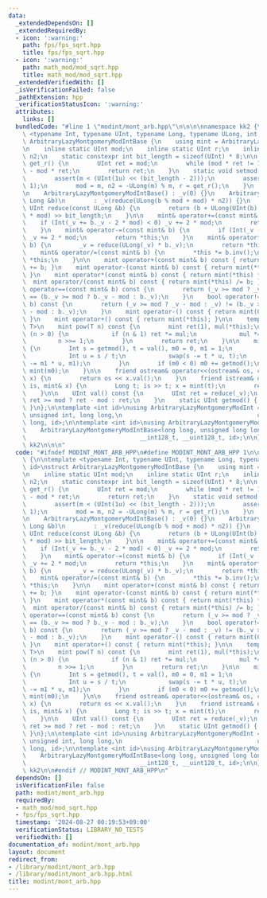 ```yaml
---
data:
  _extendedDependsOn: []
  _extendedRequiredBy:
  - icon: ':warning:'
    path: fps/fps_sqrt.hpp
    title: fps/fps_sqrt.hpp
  - icon: ':warning:'
    path: math_mod/mod_sqrt.hpp
    title: math_mod/mod_sqrt.hpp
  _extendedVerifiedWith: []
  _isVerificationFailed: false
  _pathExtension: hpp
  _verificationStatusIcon: ':warning:'
  attributes:
    links: []
  bundledCode: "#line 1 \"modint/mont_arb.hpp\"\n\n\n\nnamespace kk2 {\n\ntemplate\
    \ <typename Int, typename UInt, typename Long, typename ULong, int id>\nstruct\
    \ ArbitraryLazyMontgomeryModIntBase {\n    using mint = ArbitraryLazyMontgomeryModIntBase;\n\
    \n    inline static UInt mod;\n    inline static UInt r;\n    inline static UInt\
    \ n2;\n    static constexpr int bit_length = sizeof(UInt) * 8;\n\n    static UInt\
    \ get_r() {\n        UInt ret = mod;\n        while (mod * ret != 1) ret *= UInt(2)\
    \ - mod * ret;\n        return ret;\n    }\n    static void setmod(UInt m) {\n\
    \        assert(m < (UInt(1u) << (bit_length - 2)));\n        assert((m & 1) ==\
    \ 1);\n        mod = m, n2 = -ULong(m) % m, r = get_r();\n    }\n    UInt _v;\n\
    \n    ArbitraryLazyMontgomeryModIntBase() : _v(0) {}\n    ArbitraryLazyMontgomeryModIntBase(const\
    \ Long &b)\n        : _v(reduce(ULong(b % mod + mod) * n2)) {}\n    \n    static\
    \ UInt reduce(const ULong &b) {\n        return (b + ULong(UInt(b) * UInt(-r))\
    \ * mod) >> bit_length;\n    }\n\n    mint& operator+=(const mint& b) {\n    \
    \    if (Int(_v += b._v - 2 * mod) < 0) _v += 2 * mod;\n        return *this;\n\
    \    }\n    mint& operator-=(const mint& b) {\n        if (Int(_v -= b._v) < 0)\
    \ _v += 2 * mod;\n        return *this;\n    }\n    mint& operator*=(const mint&\
    \ b) {\n        _v = reduce(ULong(_v) * b._v);\n        return *this;\n    }\n\
    \    mint& operator/=(const mint& b) {\n        *this *= b.inv();\n        return\
    \ *this;\n    }\n\n    mint operator+(const mint& b) const { return mint(*this)\
    \ += b; }\n    mint operator-(const mint& b) const { return mint(*this) -= b;\
    \ }\n    mint operator*(const mint& b) const { return mint(*this) *= b; }\n  \
    \  mint operator/(const mint& b) const { return mint(*this) /= b; }\n\n    bool\
    \ operator==(const mint& b) const {\n        return (_v >= mod ? _v - mod : _v)\
    \ == (b._v >= mod ? b._v - mod : b._v);\n    }\n    bool operator!=(const mint&\
    \ b) const {\n        return (_v >= mod ? _v - mod : _v) != (b._v >= mod ? b._v\
    \ - mod : b._v);\n    }\n    mint operator-() const { return mint(0) - mint(*this);\
    \ }\n    mint operator+() const { return mint(*this); }\n\n    template <class\
    \ T>\n    mint pow(T n) const {\n        mint ret(1), mul(*this);\n        while\
    \ (n > 0) {\n            if (n & 1) ret *= mul;\n            mul *= mul;\n   \
    \         n >>= 1;\n        }\n        return ret;\n    }\n\n    mint inv() const\
    \ {\n        Int s = getmod(), t = val(), m0 = 0, m1 = 1;\n        while (t) {\n\
    \            Int u = s / t;\n            swap(s -= t * u, t);\n            swap(m0\
    \ -= m1 * u, m1);\n        }\n        if (m0 < 0) m0 += getmod();\n        return\
    \ mint(m0);\n    }\n\n    friend ostream& operator<<(ostream& os, const mint&\
    \ x) {\n        return os << x.val();\n    }\n    friend istream& operator>>(istream&\
    \ is, mint& x) {\n        Long t; is >> t; x = mint(t);\n        return (is);\n\
    \    }\n\n    UInt val() const {\n        UInt ret = reduce(_v);\n        return\
    \ ret >= mod ? ret - mod : ret;\n    }\n    static UInt getmod() { return mod;\
    \ }\n};\n\ntemplate <int id>\nusing ArbitraryLazyMontgomeryModInt =\n    ArbitraryLazyMontgomeryModIntBase<int,\
    \ unsigned int, long long,\n                                      unsigned long\
    \ long, id>;\n\ntemplate <int id>\nusing ArbitraryLazyMontgomeryModInt64bit =\n\
    \    ArbitraryLazyMontgomeryModIntBase<long long, unsigned long long,\n      \
    \                                __int128_t, __uint128_t, id>;\n\n} // namespace\
    \ kk2\n\n\n"
  code: "#ifndef MODINT_MONT_ARB_HPP\n#define MODINT_MONT_ARB_HPP 1\n\nnamespace kk2\
    \ {\n\ntemplate <typename Int, typename UInt, typename Long, typename ULong, int\
    \ id>\nstruct ArbitraryLazyMontgomeryModIntBase {\n    using mint = ArbitraryLazyMontgomeryModIntBase;\n\
    \n    inline static UInt mod;\n    inline static UInt r;\n    inline static UInt\
    \ n2;\n    static constexpr int bit_length = sizeof(UInt) * 8;\n\n    static UInt\
    \ get_r() {\n        UInt ret = mod;\n        while (mod * ret != 1) ret *= UInt(2)\
    \ - mod * ret;\n        return ret;\n    }\n    static void setmod(UInt m) {\n\
    \        assert(m < (UInt(1u) << (bit_length - 2)));\n        assert((m & 1) ==\
    \ 1);\n        mod = m, n2 = -ULong(m) % m, r = get_r();\n    }\n    UInt _v;\n\
    \n    ArbitraryLazyMontgomeryModIntBase() : _v(0) {}\n    ArbitraryLazyMontgomeryModIntBase(const\
    \ Long &b)\n        : _v(reduce(ULong(b % mod + mod) * n2)) {}\n    \n    static\
    \ UInt reduce(const ULong &b) {\n        return (b + ULong(UInt(b) * UInt(-r))\
    \ * mod) >> bit_length;\n    }\n\n    mint& operator+=(const mint& b) {\n    \
    \    if (Int(_v += b._v - 2 * mod) < 0) _v += 2 * mod;\n        return *this;\n\
    \    }\n    mint& operator-=(const mint& b) {\n        if (Int(_v -= b._v) < 0)\
    \ _v += 2 * mod;\n        return *this;\n    }\n    mint& operator*=(const mint&\
    \ b) {\n        _v = reduce(ULong(_v) * b._v);\n        return *this;\n    }\n\
    \    mint& operator/=(const mint& b) {\n        *this *= b.inv();\n        return\
    \ *this;\n    }\n\n    mint operator+(const mint& b) const { return mint(*this)\
    \ += b; }\n    mint operator-(const mint& b) const { return mint(*this) -= b;\
    \ }\n    mint operator*(const mint& b) const { return mint(*this) *= b; }\n  \
    \  mint operator/(const mint& b) const { return mint(*this) /= b; }\n\n    bool\
    \ operator==(const mint& b) const {\n        return (_v >= mod ? _v - mod : _v)\
    \ == (b._v >= mod ? b._v - mod : b._v);\n    }\n    bool operator!=(const mint&\
    \ b) const {\n        return (_v >= mod ? _v - mod : _v) != (b._v >= mod ? b._v\
    \ - mod : b._v);\n    }\n    mint operator-() const { return mint(0) - mint(*this);\
    \ }\n    mint operator+() const { return mint(*this); }\n\n    template <class\
    \ T>\n    mint pow(T n) const {\n        mint ret(1), mul(*this);\n        while\
    \ (n > 0) {\n            if (n & 1) ret *= mul;\n            mul *= mul;\n   \
    \         n >>= 1;\n        }\n        return ret;\n    }\n\n    mint inv() const\
    \ {\n        Int s = getmod(), t = val(), m0 = 0, m1 = 1;\n        while (t) {\n\
    \            Int u = s / t;\n            swap(s -= t * u, t);\n            swap(m0\
    \ -= m1 * u, m1);\n        }\n        if (m0 < 0) m0 += getmod();\n        return\
    \ mint(m0);\n    }\n\n    friend ostream& operator<<(ostream& os, const mint&\
    \ x) {\n        return os << x.val();\n    }\n    friend istream& operator>>(istream&\
    \ is, mint& x) {\n        Long t; is >> t; x = mint(t);\n        return (is);\n\
    \    }\n\n    UInt val() const {\n        UInt ret = reduce(_v);\n        return\
    \ ret >= mod ? ret - mod : ret;\n    }\n    static UInt getmod() { return mod;\
    \ }\n};\n\ntemplate <int id>\nusing ArbitraryLazyMontgomeryModInt =\n    ArbitraryLazyMontgomeryModIntBase<int,\
    \ unsigned int, long long,\n                                      unsigned long\
    \ long, id>;\n\ntemplate <int id>\nusing ArbitraryLazyMontgomeryModInt64bit =\n\
    \    ArbitraryLazyMontgomeryModIntBase<long long, unsigned long long,\n      \
    \                                __int128_t, __uint128_t, id>;\n\n} // namespace\
    \ kk2\n\n#endif // MODINT_MONT_ARB_HPP\n"
  dependsOn: []
  isVerificationFile: false
  path: modint/mont_arb.hpp
  requiredBy:
  - math_mod/mod_sqrt.hpp
  - fps/fps_sqrt.hpp
  timestamp: '2024-08-27 00:19:53+09:00'
  verificationStatus: LIBRARY_NO_TESTS
  verifiedWith: []
documentation_of: modint/mont_arb.hpp
layout: document
redirect_from:
- /library/modint/mont_arb.hpp
- /library/modint/mont_arb.hpp.html
title: modint/mont_arb.hpp
---
```

